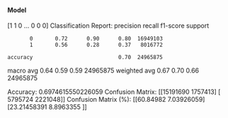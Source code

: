 #### Model
[1 1 0 ... 0 0 0]
Classification Report:
              precision    recall  f1-score   support

           0       0.72      0.90      0.80  16949103
           1       0.56      0.28      0.37   8016772

    accuracy                           0.70  24965875
   macro avg       0.64      0.59      0.59  24965875
weighted avg       0.67      0.70      0.66  24965875

Accuracy: 0.6974615550226059
Confusion Matrix:
[[15191690  1757413]
 [ 5795724  2221048]]
Confusion Matrix (%):
[[60.84982     7.03926059]
 [23.21458391  8.8963355 ]]

